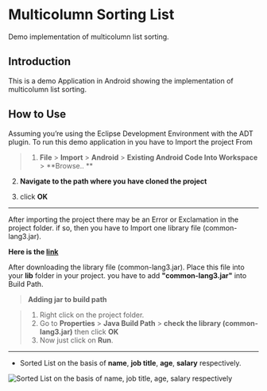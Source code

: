 Multicolumn Sorting List
=====================

Demo implementation of multicolumn list sorting.

Introduction
---------

This is a demo Application in Android showing the implementation of multicolumn list sorting.

How to Use
---------

Assuming you’re using the Eclipse Development Environment with the ADT plugin. To run this demo application in you have to Import the project From

>  1. **File** > **Import** > **Android** > **Existing Android Code Into Workspace** > **Browse.. **
 >
 2. **Navigate to the path where you have cloned the project**
 >
 3. click **OK**
> 

----------
After importing the project there may be an Error or Exclamation in the project folder. if so, then you have to Import one library file (common-lang3.jar).

**Here is the [link][1]**



After downloading the library file (common-lang3.jar). Place this file into your **lib** folder in your project.
you have to add **"common-lang3.jar"** into Build Path.

> **Adding jar to build path**

 >1. Right click on the project folder.
 >2. Go to **Properties** > **Java Build Path** > **check the library (common-lang3.jar)** then click **OK**
 >3. Now just click on **Run**.


----------

 - Sorted List on the basis of **name**, **job title**, **age**, **salary** respectively.

 ![Sorted List on the basis of name, job title, age, salary respectively][2]


  [1]: http://www.java2s.com/Code/Jar/c/Downloadcommonlang3jar.htm
  [2]: https://lh3.googleusercontent.com/JdYCFCQdtB_OSoYB_37UYfw1ELscYQzvyLeXh1pdoA=s0
